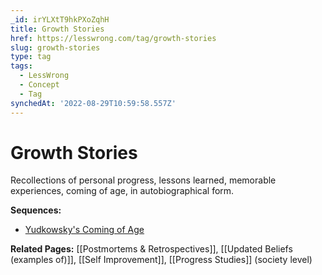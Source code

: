 ```yaml
---
_id: irYLXtT9hkPXoZqhH
title: Growth Stories
href: https://lesswrong.com/tag/growth-stories
slug: growth-stories
type: tag
tags:
  - LessWrong
  - Concept
  - Tag
synchedAt: '2022-08-29T10:59:58.557Z'
---
```

# Growth Stories

Recollections of personal progress, lessons learned, memorable experiences, coming of age, in autobiographical form.

**Sequences:** 

- [Yudkowsky's Coming of Age](https://www.lesswrong.com/s/SXurf2mWFw8LX2mkG)

**Related Pages:** [[Postmortems & Retrospectives]], [[Updated Beliefs (examples of)]], [[Self Improvement]], [[Progress Studies]] (society level)